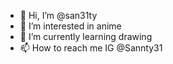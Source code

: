 - 👋 Hi, I’m @san31ty
- 👀 I’m interested in anime
- 🌱 I’m currently learning drawing
- 📫 How to reach me IG @Sannty31

<!---
san31ty/san31ty is a ✨ special ✨ repository because its `README.md` (this file) appears on your GitHub profile.
You can click the Preview link to take a look at your changes.
--->
